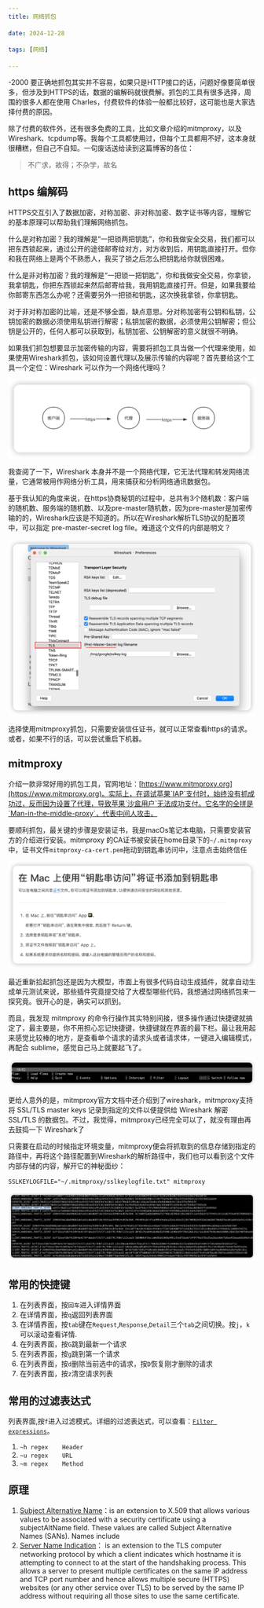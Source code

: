 ```yaml
---
title: 网络抓包

date: 2024-12-28

tags: [网络]

---
```

-2000
要正确地抓包其实并不容易，如果只是HTTP接口的话，问题好像要简单很多，但涉及到HTTPS的话，数据的编解码就很费解。抓包的工具有很多选择，周围的很多人都在使用 Charles，付费软件的体验一般都比较好，这可能也是大家选择付费的原因。

除了付费的软件外，还有很多免费的工具，比如文章介绍的mitmproxy，以及Wireshark、tcpdump等。我每个工具都使用过，但每个工具都用不好，这本身就很糟糕，但自己不自知。一句废话送给读到这篇博客的各位：

> 不广求，故得；不杂学，故名

## https 编解码

HTTPS交互引入了数据加密，对称加密、非对称加密、数字证书等内容，理解它的基本原理可以帮助我们理解网络抓包。

什么是对称加密？我的理解是“一把锁两把钥匙”，你和我做安全交易，我们都可以把东西锁起来，通过公开的途径邮寄给对方，对方收到后，用钥匙直接打开。但你和我在网络上是两个不熟悉人，我买了锁之后怎么把钥匙给你就很困难。

什么是非对称加密？我的理解是“一把锁一把钥匙”，你和我做安全交易，你拿锁，我拿钥匙，你把东西锁起来然后邮寄给我，我用钥匙直接打开。但是，如果我要给你邮寄东西怎么办呢？还需要另外一把锁和钥匙，这次换我拿锁，你拿钥匙。

对于非对称加密的比喻，还是不够全面，缺点意思。分对称加密有公钥和私钥，公钥加密的数据必须使用私钥进行解密；私钥加密的数据，必须使用公钥解密；但公钥是公开的，任何人都可以获取到，私钥加密、公钥解密的意义就很不明确。

如果我们抓包想要显示加密传输的内容，需要将抓包工具当做一个代理来使用，如果使用Wireshark抓包，该如何设置代理以及展示传输的内容呢？首先要给这个工具一个定位：Wireshark 可以作为一个网络代理吗？

![proxy.png](./images/proxy.png)

我查阅了一下，Wireshark 本身并不是一个网络代理，它无法代理和转发网络流量，它通常被用作网络分析工具，用来捕获和分析网络通讯数据包。

基于我认知的角度来说，在https协商秘钥的过程中，总共有3个随机数：客户端的随机数、服务端的随机数、以及pre-master随机数，因为pre-master是加密传输的的，Wireshark应该是不知道的。所以在Wireshark解析TLS协议的配置项中，可以指定 pre-master-secret log file。难道这个文件的内部是明文？

![tls](./images/wireshark_tls.png)

选择使用mitmproxy抓包，只需要安装信任证书，就可以正常查看https的请求。或者，如果不行的话，可以尝试重启下机器。

## mitmproxy

介绍一款非常好用的抓包工具，官网地址：[https://www.mitmproxy.org](https://www.mitmproxy.org)。实际上，在调试苹果`IAP`支付时，始终没有抓成功过，反而因为设置了代理，导致苹果`沙盒用户`无法成功支付。它名字的全拼是`Man-in-the-middle-proxy`，代表中间人攻击。

要顺利抓包，最关键的步骤是安装证书，我是macOs笔记本电脑，只需要安装官方的介绍进行安装。mitmproxy 的CA证书被安装在home目录下的`~/.mitmproxy`中，证书文件`mitmproxy-ca-cert.pem`拖动到钥匙串访问中，注意点击始终信任

![ca_install.png](./images/ca_install.png)

最近重新拾起抓包还是因为大模型，市面上有很多代码自动生成插件，就拿自动生成单元测试来说，那些插件究竟提交给了大模型哪些代码，我想通过网络抓包来一探究竟。很开心的是，确实可以抓到。

而且，我发现 mitmproxy 的命令行操作其实特别间接，很多操作通过快捷键就搞定了，最主要是，你不用担心忘记快捷键，快捷键就在界面的最下栏。最让我用起来感觉比较棒的地方，是查看单个请求的请求头或者请求体，一键进入编辑模式，再配合 sublime，感觉自己马上就要起飞了。

![nav_bar.png](./images/nav_bar.png)

更给人意外的是，mitmproxy官方文档中还介绍到了wireshark，mitmproxy支持将 SSL/TLS master keys 记录到指定的文件以便提供给 Wireshark 解密 SSL/TLS 的数据包。不过，我觉得，mitmproxy已经完全可以了，就没有理由再去鼓捣一下 Wireshark了

只需要在启动的时候指定环境变量，mitmproxy便会将抓取到的信息存储到指定的路径中，再将这个路径配置到Wireshark的解析路径中，我们也可以看到这个文件内部存储的内容，解开它的神秘面纱：

```
SSLKEYLOGFILE="~/.mitmproxy/sslkeylogfile.txt" mitmproxy
```

![sslkeylog.png](./images/sslkeylog.png)

## 常用的快捷键

1. 在列表界面，按`回车`进入详情界面
2. 在详情界面，按`q`返回列表界面
3. 在详情界面，按`tab`键在`Request`,`Response`,`Detail`三个`tab`之间切换。按`j`，`k`可以滚动查看详情.
4. 在列表界面，按`G`跳到最新一个请求
5. 在列表界面，按`g`跳到第一个请求
6. 在列表界面，按`d`删除当前选中的请求，按`D`恢复刚才删除的请求
7. 在列表界面，按`z`清空请求列表


## 常用的过滤表达式

列表界面,按`f`进入过滤模式。详细的过滤表达式，可以查看：[`Filter expressions`](https://docs.mitmproxy.org/stable/concepts-filters/)。

1. `~h regex	Header`
2. `~u regex	URL`
3. `~m regex    Method`

## 原理

 1. [Subject Alternative Name](https://en.wikipedia.org/wiki/Subject_Alternative_Name)：is an extension to X.509 that allows various values to be associated with a security certificate using a subjectAltName field. These values are called Subject Alternative Names (SANs). Names include
 2. [Server Name Indication](https://en.wikipedia.org/wiki/Server_Name_Indication)： is an extension to the TLS computer networking protocol by which a client indicates which hostname it is attempting to connect to at the start of the handshaking process. This allows a server to present multiple certificates on the same IP address and TCP port number and hence allows multiple secure (HTTPS) websites (or any other service over TLS) to be served by the same IP address without requiring all those sites to use the same certificate. 

